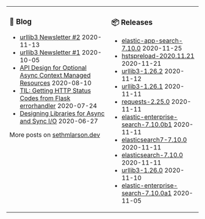 <table><tr><td valign="top">

### 📰 Blog
<!-- blog starts -->
* [urllib3 Newsletter #2](http://sethmlarson.dev/blog/2020-11-13/urllib3-newsletter-2) 2020-11-13
* [urllib3 Newsletter #1](http://sethmlarson.dev/blog/2020-10-05/urllib3-newsletter-september-2020) 2020-10-05
* [API Design for Optional Async Context Managed Resources](http://sethmlarson.dev/blog/2020-08-10/api-design-for-an-async-open) 2020-08-10
* [TIL: Getting HTTP Status Codes from Flask errorhandler](http://sethmlarson.dev/blog/2020-07-24/til-getting-http-status-codes-from-flask-errorhandler) 2020-07-24
* [Designing Libraries for Async and Sync I/O](http://sethmlarson.dev/blog/2020-06-27/designing-libraries-for-async-and-sync-io) 2020-06-27
<!-- blog ends -->
More posts on [sethmlarson.dev](https://sethmlarson.dev)
</td><td valign="top">

### 📦 Releases
<!-- other starts -->
* [elastic-app-search-7.10.0](https://pypi.org/project/elastic-app-search/7.10.0) 2020-11-25
* [hstspreload-2020.11.21](https://pypi.org/project/hstspreload/2020.11.21) 2020-11-21
* [urllib3-1.26.2](https://pypi.org/project/urllib3/1.26.2) 2020-11-12
* [urllib3-1.26.1](https://pypi.org/project/urllib3/1.26.1) 2020-11-11
* [requests-2.25.0](https://pypi.org/project/requests/2.25.0) 2020-11-11
* [elastic-enterprise-search-7.10.0b1](https://pypi.org/project/elastic-enterprise-search/7.10.0b1) 2020-11-11
* [elasticsearch7-7.10.0](https://pypi.org/project/elasticsearch7/7.10.0) 2020-11-11
* [elasticsearch-7.10.0](https://pypi.org/project/elasticsearch/7.10.0) 2020-11-11
* [urllib3-1.26.0](https://pypi.org/project/urllib3/1.26.0) 2020-11-10
* [elastic-enterprise-search-7.10.0a1](https://pypi.org/project/elastic-enterprise-search/7.10.0a1) 2020-11-05
<!-- other ends -->
</td></tr></table>
